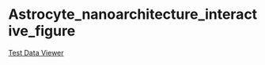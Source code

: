 # Astrocyte_nanoarchitecture_interactive_figure

[Test Data Viewer](https://jbkacerovsky.github.io/Astrocyte_nanoarchitecture_interactive_figure/)
